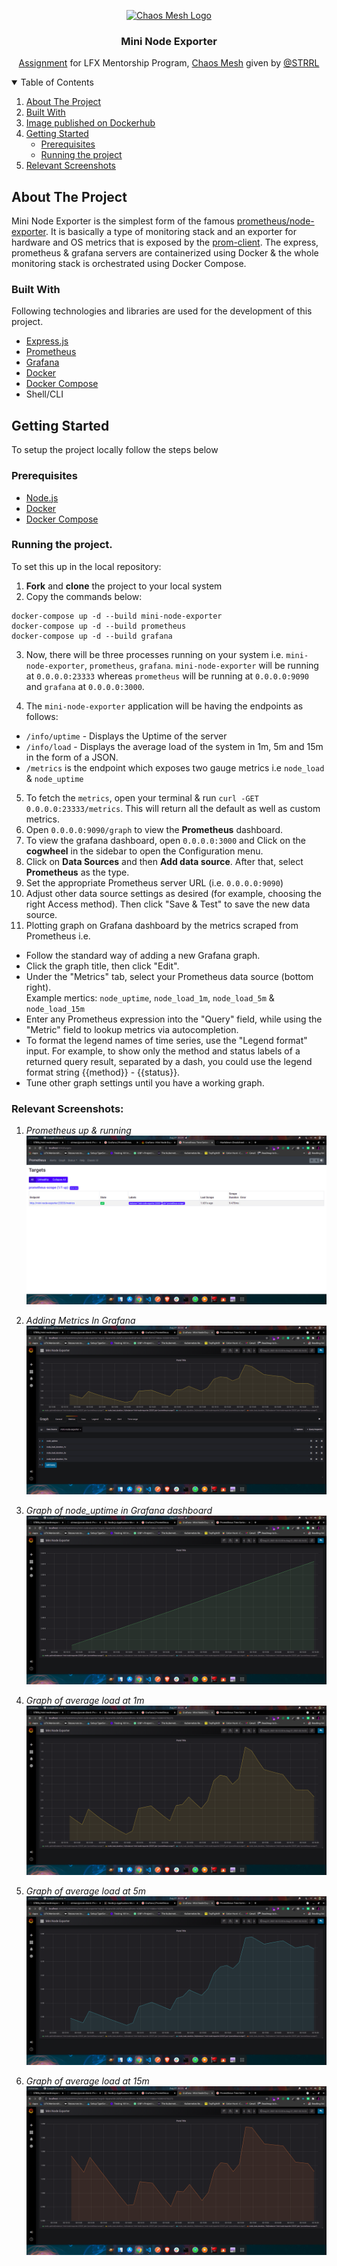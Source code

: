 <p align="center">
  <a href="https://chaos-mesh.org/">
    <img src="https://chaos-mesh.org/img/logos/logo-mini.svg" alt="Chaos Mesh Logo" width="131" height="54">
  </a>

  <h3 align="center">Mini Node Exporter</h3>

  <p align="center">
    <a href="https://github.com/STRRL/mini-node-exporter">Assignment</a> for LFX Mentorship Program, <a href="https://chaos-mesh.org/">Chaos Mesh</a> given by <a href="https://github.com/STRRL">@STRRL</a>
  </p>
</p>

<!-- TABLE OF CONTENTS -->
<details open="open">
  <summary>Table of Contents</summary>
  <ol>
    <li>
      <a href="#about-the-project">About The Project</a>
      <ul>
      </ul>
        <li><a href="#built-with">Built With</a></li>
    </li>
  <li><a href="https://hub.docker.com/layers/ciphertron/mini-node-exporter/latest/images/sha256-d6b460e11403f819968134cf65878a9374268ee61f015ceccbb422c5af5ef6d4?context=explore">Image published on Dockerhub</a></li>
    <li>
      <a href="#getting-started">Getting Started</a>
      <ul>
        <li><a href="#prerequisites">Prerequisites</a></li>
        <li><a href="#running-the-project">Running the project</a></li>
      </ul>
    </li>
    <li><a href="#screenshots">Relevant Screenshots</a></li>
  </ol>
</details>

## About The Project

Mini Node Exporter is the simplest form of the famous <a href="https://github.com/prometheus/node-exporter">prometheus/node-exporter</a>. It is basically a type of monitoring stack and an exporter for hardware and OS metrics that is exposed by the <a href="https://github.com/siimon/prom-client">prom-client</a>. The express, prometheus & grafana servers are containerized using Docker & the whole monitoring stack is orchestrated using Docker Compose.

### Built With

Following technologies and libraries are used for the development of this
project.

- [Express.js](https://expressjs.com/)
- [Prometheus](https://prometheus.io/)
- [Grafana](https://grafana.com/)
- [Docker](https://www.docker.com/)
- [Docker Compose](https://docs.docker.com/compose/)
- Shell/CLI

<!-- GETTING STARTED -->

## Getting Started

To setup the project locally follow the steps below

### Prerequisites

- [Node.js](https://nodejs.org/en/download/)
- [Docker](https://docs.docker.com/get-docker/)
- [Docker Compose](https://docs.docker.com/compose/install/)

### Running the project.

To set this up in the local repository:

1. **Fork** and **clone** the project to your local system
2. Copy the commands below:

```
docker-compose up -d --build mini-node-exporter
docker-compose up -d --build prometheus
docker-compose up -d --build grafana
```

3. Now, there will be three processes running on your system i.e. `mini-node-exporter`, `prometheus`, `grafana`. `mini-node-exporter` will be running at `0.0.0.0:23333` whereas `prometheus` will be running at `0.0.0.0:9090` and `grafana` at `0.0.0.0:3000`.

4. The `mini-node-exporter` application will be having the endpoints as follows:

- `/info/uptime` - Displays the Uptime of the server
- `/info/load` - Displays the average load of the system in 1m, 5m and 15m in the form of a JSON.
- `/metrics` is the endpoint which exposes two gauge metrics i.e `node_load` & `node_uptime`

5. To fetch the `metrics`, open your terminal & run `curl -GET 0.0.0.0:23333/metrics`. This will return all the default as well as custom metrics.
6. Open `0.0.0.0:9090/graph` to view the **Prometheus** dashboard.
7. To view the grafana dashboard, open `0.0.0.0:3000` and Click on the **cogwheel** in the sidebar to open the Configuration menu.
8. Click on **Data Sources** and then **Add data source**. After that, select **Prometheus** as the type.
9. Set the appropriate Prometheus server URL (i.e. `0.0.0.0:9090`)
10. Adjust other data source settings as desired (for example, choosing the right Access method). Then click "Save & Test" to save the new data source.
11. Plotting graph on Grafana dashboard by the metrics scraped from Prometheus i.e.
  - Follow the standard way of adding a new Grafana graph.
  - Click the graph title, then click "Edit".
  - Under the "Metrics" tab, select your Prometheus data source (bottom right). <br>
    Example mertics: `node_uptime`, `node_load_1m`, `node_load_5m` & `node_load_15m`
  - Enter any Prometheus expression into the "Query" field, while using the "Metric" field to lookup metrics via autocompletion.
  - To format the legend names of time series, use the "Legend format" input. For example, to show only the method and status labels of a returned query result,        separated by a dash, you could use the legend format string {{method}} - {{status}}.
  - Tune other graph settings until you have a working graph.

### Relevant Screenshots:

1. _Prometheus up & running_
   <img src="images/prom.png" alt="Prometheus Config" />

2. _Adding Metrics In Grafana_
   <img src="images/grafana-edit.png" alt="Adding Metrics In Grafana" />

3. _Graph of node_uptime in Grafana dashboard_
   <img src="images/grafana-1.png" alt="Grafana Dashboard" />

4. _Graph of average load at 1m_
   <img src="images/grafana-2.png" alt="Grafana Dashboard" />

5. _Graph of average load at 5m_
   <img src="images/grafana-3.png" alt="Grafana Dashboard" />

6. _Graph of average load at 15m_
   <img src="images/grafana-4.png" alt="Grafana Dashboard" />
